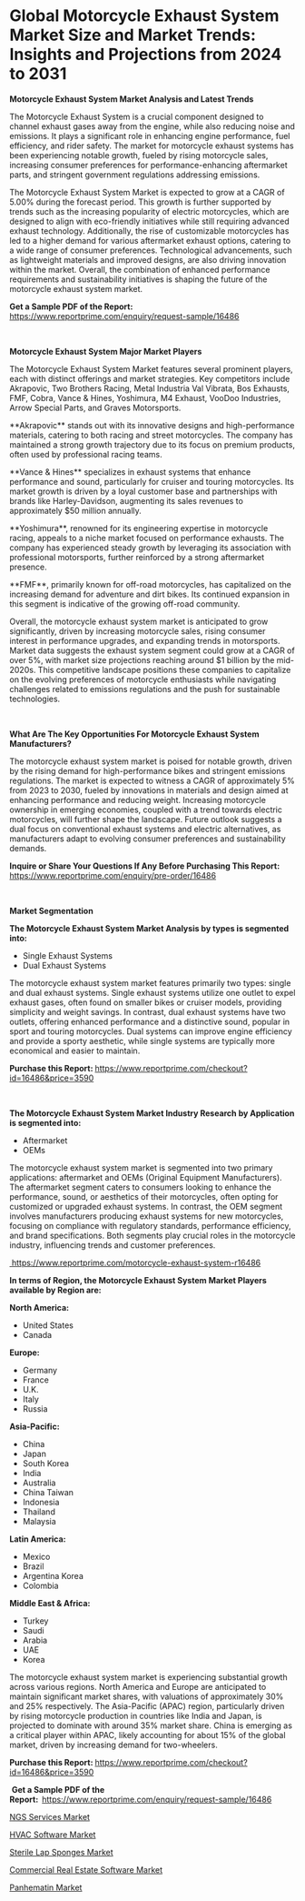 <p><h1>Global Motorcycle Exhaust System Market Size and Market Trends: Insights and Projections from 2024 to 2031</h1></p><p><strong>Motorcycle Exhaust System Market Analysis and Latest Trends</strong></p>
<p><p>The Motorcycle Exhaust System is a crucial component designed to channel exhaust gases away from the engine, while also reducing noise and emissions. It plays a significant role in enhancing engine performance, fuel efficiency, and rider safety. The market for motorcycle exhaust systems has been experiencing notable growth, fueled by rising motorcycle sales, increasing consumer preferences for performance-enhancing aftermarket parts, and stringent government regulations addressing emissions.</p><p>The Motorcycle Exhaust System Market is expected to grow at a CAGR of 5.00% during the forecast period. This growth is further supported by trends such as the increasing popularity of electric motorcycles, which are designed to align with eco-friendly initiatives while still requiring advanced exhaust technology. Additionally, the rise of customizable motorcycles has led to a higher demand for various aftermarket exhaust options, catering to a wide range of consumer preferences. Technological advancements, such as lightweight materials and improved designs, are also driving innovation within the market. Overall, the combination of enhanced performance requirements and sustainability initiatives is shaping the future of the motorcycle exhaust system market.</p></p>
<p><strong>Get a Sample PDF of the Report:&nbsp;</strong> <a href="https://www.reportprime.com/enquiry/request-sample/16486?utm_campaign=1117&utm_medium=2&utm_source=Github&utm_content=ia&utm_term=23112024&utm_id=motorcycle-exhaust-system">https://www.reportprime.com/enquiry/request-sample/16486</a></p>
<p>&nbsp;</p>
<p><strong>Motorcycle Exhaust System Major Market Players</strong></p>
<p><p>The Motorcycle Exhaust System Market features several prominent players, each with distinct offerings and market strategies. Key competitors include Akrapovic, Two Brothers Racing, Metal Industria Val Vibrata, Bos Exhausts, FMF, Cobra, Vance & Hines, Yoshimura, M4 Exhaust, VooDoo Industries, Arrow Special Parts, and Graves Motorsports.</p><p>**Akrapovic** stands out with its innovative designs and high-performance materials, catering to both racing and street motorcycles. The company has maintained a strong growth trajectory due to its focus on premium products, often used by professional racing teams.</p><p>**Vance & Hines** specializes in exhaust systems that enhance performance and sound, particularly for cruiser and touring motorcycles. Its market growth is driven by a loyal customer base and partnerships with brands like Harley-Davidson, augmenting its sales revenues to approximately $50 million annually.</p><p>**Yoshimura**, renowned for its engineering expertise in motorcycle racing, appeals to a niche market focused on performance exhausts. The company has experienced steady growth by leveraging its association with professional motorsports, further reinforced by a strong aftermarket presence.</p><p>**FMF**, primarily known for off-road motorcycles, has capitalized on the increasing demand for adventure and dirt bikes. Its continued expansion in this segment is indicative of the growing off-road community.</p><p>Overall, the motorcycle exhaust system market is anticipated to grow significantly, driven by increasing motorcycle sales, rising consumer interest in performance upgrades, and expanding trends in motorsports. Market data suggests the exhaust system segment could grow at a CAGR of over 5%, with market size projections reaching around $1 billion by the mid-2020s. This competitive landscape positions these companies to capitalize on the evolving preferences of motorcycle enthusiasts while navigating challenges related to emissions regulations and the push for sustainable technologies.</p></p>
<p>&nbsp;</p>
<p><strong>What Are The Key Opportunities For Motorcycle Exhaust System Manufacturers?</strong></p>
<p><p>The motorcycle exhaust system market is poised for notable growth, driven by the rising demand for high-performance bikes and stringent emissions regulations. The market is expected to witness a CAGR of approximately 5% from 2023 to 2030, fueled by innovations in materials and design aimed at enhancing performance and reducing weight. Increasing motorcycle ownership in emerging economies, coupled with a trend towards electric motorcycles, will further shape the landscape. Future outlook suggests a dual focus on conventional exhaust systems and electric alternatives, as manufacturers adapt to evolving consumer preferences and sustainability demands.</p></p>
<p><strong>Inquire or Share Your Questions If Any Before Purchasing This Report:</strong> <a href="https://www.reportprime.com/enquiry/pre-order/16486?utm_campaign=1117&utm_medium=2&utm_source=Github&utm_content=ia&utm_term=23112024&utm_id=motorcycle-exhaust-system">https://www.reportprime.com/enquiry/pre-order/16486</a></p>
<p>&nbsp;</p>
<p><strong>Market Segmentation</strong></p>
<p><strong>The Motorcycle Exhaust System Market Analysis by types is segmented into:</strong></p>
<p><ul><li>Single Exhaust Systems</li><li>Dual Exhaust Systems</li></ul></p>
<p><p>The motorcycle exhaust system market features primarily two types: single and dual exhaust systems. Single exhaust systems utilize one outlet to expel exhaust gases, often found on smaller bikes or cruiser models, providing simplicity and weight savings. In contrast, dual exhaust systems have two outlets, offering enhanced performance and a distinctive sound, popular in sport and touring motorcycles. Dual systems can improve engine efficiency and provide a sporty aesthetic, while single systems are typically more economical and easier to maintain.</p></p>
<p><strong>Purchase this Report:&nbsp;</strong><a href="https://www.reportprime.com/checkout?id=16486&price=3590&utm_campaign=1117&utm_medium=2&utm_source=Github&utm_content=ia&utm_term=23112024&utm_id=motorcycle-exhaust-system">https://www.reportprime.com/checkout?id=16486&price=3590</a></p>
<p>&nbsp;</p>
<p><strong>The Motorcycle Exhaust System Market Industry Research by Application is segmented into:</strong></p>
<p><ul><li>Aftermarket</li><li>OEMs</li></ul></p>
<p><p>The motorcycle exhaust system market is segmented into two primary applications: aftermarket and OEMs (Original Equipment Manufacturers). The aftermarket segment caters to consumers looking to enhance the performance, sound, or aesthetics of their motorcycles, often opting for customized or upgraded exhaust systems. In contrast, the OEM segment involves manufacturers producing exhaust systems for new motorcycles, focusing on compliance with regulatory standards, performance efficiency, and brand specifications. Both segments play crucial roles in the motorcycle industry, influencing trends and customer preferences.</p></p>
<p><a href="https://www.reportprime.com/motorcycle-exhaust-system-r16486?utm_campaign=1117&utm_medium=2&utm_source=Github&utm_content=ia&utm_term=23112024&utm_id=motorcycle-exhaust-system">&nbsp;https://www.reportprime.com/motorcycle-exhaust-system-r16486</a></p>
<p><strong>In terms of Region, the Motorcycle Exhaust System Market Players available by Region are:</strong></p>
<p>
    <p> <strong> North America: </strong>
        <ul>
            <li>United States</li>
            <li>Canada</li>
        </ul>
        </p> 
    <p> <strong> Europe: </strong>
        <ul>
            <li>Germany</li>
            <li>France</li>
            <li>U.K.</li>
            <li>Italy</li>
            <li>Russia</li>
        </ul>
        </p> 
    <p> <strong> Asia-Pacific: </strong>
        <ul>
            <li>China</li>
            <li>Japan</li>
            <li>South Korea</li>
            <li>India</li>
            <li>Australia</li>
            <li>China Taiwan</li>
            <li>Indonesia</li>
            <li>Thailand</li>
            <li>Malaysia</li>
        </ul>
        </p> 
    <p> <strong> Latin America: </strong>
        <ul>
            <li>Mexico</li>
            <li>Brazil</li>
            <li>Argentina Korea</li>
            <li>Colombia</li>
        </ul>
        </p> 
    <p> <strong> Middle East & Africa: </strong>
        <ul>
            <li>Turkey</li>
            <li>Saudi</li>
            <li>Arabia</li>
            <li>UAE</li>
            <li>Korea</li>
        </ul>
    </p>
    </p>
<p><p>The motorcycle exhaust system market is experiencing substantial growth across various regions. North America and Europe are anticipated to maintain significant market shares, with valuations of approximately 30% and 25% respectively. The Asia-Pacific (APAC) region, particularly driven by rising motorcycle production in countries like India and Japan, is projected to dominate with around 35% market share. China is emerging as a critical player within APAC, likely accounting for about 15% of the global market, driven by increasing demand for two-wheelers.</p></p>
<p><strong>Purchase this Report: </strong><a href="https://www.reportprime.com/checkout?id=16486&price=3590&utm_campaign=1117&utm_medium=2&utm_source=Github&utm_content=ia&utm_term=23112024&utm_id=motorcycle-exhaust-system">https://www.reportprime.com/checkout?id=16486&price=3590</a></p>
<p>&nbsp;<strong>Get a Sample PDF of the Report:&nbsp;&nbsp;</strong><a href="https://www.reportprime.com/enquiry/request-sample/16486?utm_campaign=1117&utm_medium=2&utm_source=Github&utm_content=ia&utm_term=23112024&utm_id=motorcycle-exhaust-system">https://www.reportprime.com/enquiry/request-sample/16486</a></p>
<p><strong></strong></p>
<p><p><a href="https://www.linkedin.com/pulse/ngs-services-market-size-share-analysis-projecting-future-ryd0f?utm_campaign=1117&utm_medium=2&utm_source=Github&utm_content=ia&utm_term=23112024&utm_id=motorcycle-exhaust-system">NGS Services Market</a></p><p><a href="https://issuu.com/reportprime-2/docs/hvac-software-market-size-2030.pptx_8b0ac1bc0d08b5?utm_campaign=1117&utm_medium=2&utm_source=Github&utm_content=ia&utm_term=23112024&utm_id=motorcycle-exhaust-system">HVAC Software Market</a></p><p><a href="https://www.linkedin.com/pulse/sterile-lap-sponges-growth-trends-projected-81-2024-2031-growizr-xyr0f?utm_campaign=1117&utm_medium=2&utm_source=Github&utm_content=ia&utm_term=23112024&utm_id=motorcycle-exhaust-system">Sterile Lap Sponges Market</a></p><p><a href="https://issuu.com/reportprime-2/docs/commercial-real-estate-software-mar_4b2425addba0cf?utm_campaign=1117&utm_medium=2&utm_source=Github&utm_content=ia&utm_term=23112024&utm_id=motorcycle-exhaust-system">Commercial Real Estate Software Market</a></p><p><a href="https://www.linkedin.com/pulse/industry-analysis-competitive-strategies-panhematin-market-report-arfmf?utm_campaign=1117&utm_medium=2&utm_source=Github&utm_content=ia&utm_term=23112024&utm_id=motorcycle-exhaust-system">Panhematin Market</a></p></p>